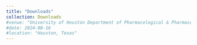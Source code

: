 ```yaml
---
title: "Downloads"
collection: Downloads
#venue: "University of Houston Department of Pharmacological & Pharmaceutical Sciences"
#date: 2024-08-16
#location: "Houston, Texas"
---
```



